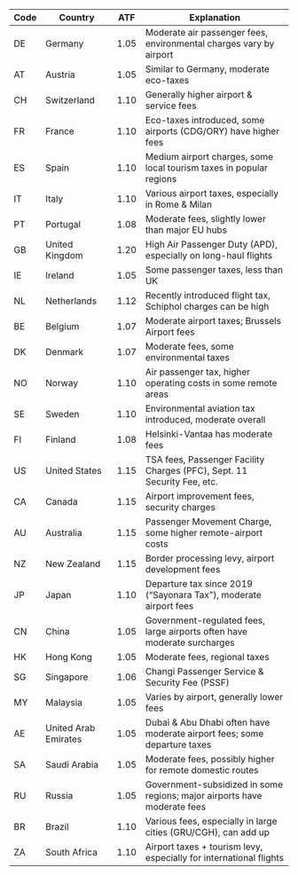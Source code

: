 
| Code | Country                | ATF  | Explanation                                                             |
|------|------------------------|------|-------------------------------------------------------------------------|
| DE   | Germany               | 1.05 | Moderate air passenger fees, environmental charges vary by airport     |
| AT   | Austria               | 1.05 | Similar to Germany, moderate eco-taxes                                  |
| CH   | Switzerland           | 1.10 | Generally higher airport & service fees                                 |
| FR   | France                | 1.10 | Eco-taxes introduced, some airports (CDG/ORY) have higher fees          |
| ES   | Spain                 | 1.10 | Medium airport charges, some local tourism taxes in popular regions     |
| IT   | Italy                 | 1.10 | Various airport taxes, especially in Rome & Milan                       |
| PT   | Portugal              | 1.08 | Moderate fees, slightly lower than major EU hubs                        |
| GB   | United Kingdom        | 1.20 | High Air Passenger Duty (APD), especially on long-haul flights          |
| IE   | Ireland               | 1.05 | Some passenger taxes, less than UK                                      |
| NL   | Netherlands           | 1.12 | Recently introduced flight tax, Schiphol charges can be high            |
| BE   | Belgium               | 1.07 | Moderate airport taxes; Brussels Airport fees                           |
| DK   | Denmark               | 1.07 | Moderate fees, some environmental taxes                                 |
| NO   | Norway                | 1.10 | Air passenger tax, higher operating costs in some remote areas          |
| SE   | Sweden                | 1.10 | Environmental aviation tax introduced, moderate overall                 |
| FI   | Finland               | 1.08 | Helsinki-Vantaa has moderate fees                                       |
| US   | United States         | 1.15 | TSA fees, Passenger Facility Charges (PFC), Sept. 11 Security Fee, etc. |
| CA   | Canada                | 1.15 | Airport improvement fees, security charges                              |
| AU   | Australia             | 1.15 | Passenger Movement Charge, some higher remote-airport costs             |
| NZ   | New Zealand           | 1.15 | Border processing levy, airport development fees                        |
| JP   | Japan                 | 1.10 | Departure tax since 2019 (“Sayonara Tax”), moderate airport fees        |
| CN   | China                 | 1.05 | Government-regulated fees, large airports often have moderate surcharges|
| HK   | Hong Kong             | 1.05 | Moderate fees, regional taxes                                           |
| SG   | Singapore             | 1.06 | Changi Passenger Service & Security Fee (PSSF)                          |
| MY   | Malaysia              | 1.05 | Varies by airport, generally lower fees                                  |
| AE   | United Arab Emirates  | 1.05 | Dubai & Abu Dhabi often have moderate airport fees; some departure taxes|
| SA   | Saudi Arabia          | 1.05 | Moderate fees, possibly higher for remote domestic routes               |
| RU   | Russia                | 1.05 | Government-subsidized in some regions; major airports have moderate fees|
| BR   | Brazil                | 1.10 | Various fees, especially in large cities (GRU/CGH), can add up          |
| ZA   | South Africa          | 1.10 | Airport taxes + tourism levy, especially for international flights      |
